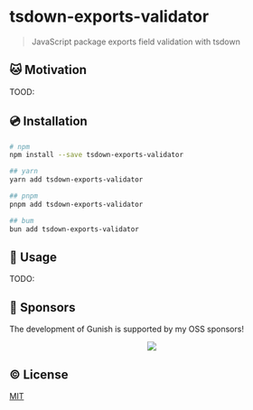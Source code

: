 # tsdown-exports-validator

> JavaScript package exports field validation with tsdown

## 🐱 Motivation

TOOD:

## 💿 Installation

```sh
# npm
npm install --save tsdown-exports-validator

## yarn
yarn add tsdown-exports-validator

## pnpm
pnpm add tsdown-exports-validator

## bum
bun add tsdown-exports-validator
```

## 🚀 Usage

TODO:

## 🤝 Sponsors

The development of Gunish is supported by my OSS sponsors!

<p align="center">
  <a href="https://cdn.jsdelivr.net/gh/kazupon/sponsors/sponsors.svg">
    <img src='https://cdn.jsdelivr.net/gh/kazupon/sponsors/sponsors.svg'/>
  </a>
</p>

## ©️ License

[MIT](http://opensource.org/licenses/MIT)
